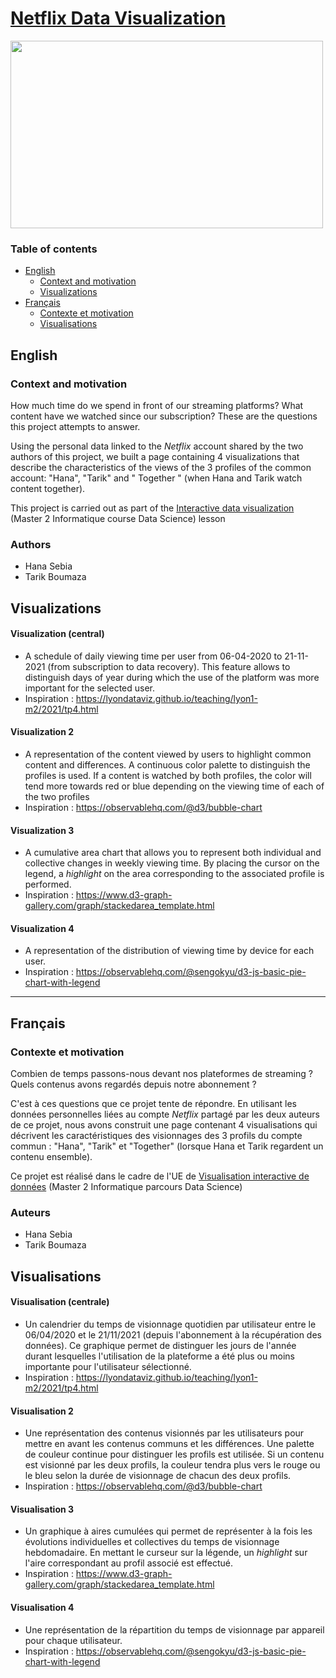 # [Netflix Data Visualization]([https://boumaza-sebia.github.io/dataviz-netflix/](https://boumaza-sebia.github.io/dataviz-netflix/))

<img src="https://raw.githubusercontent.com/wiki/boumaza-sebia/dataviz-netflix/img/teaser.png" width="500" height="300" />

### Table of contents

- [English](#english)
	- [Context and motivation ](context)
	- [Visualizations](visualizations)
- [Français](#francais)
	- [Contexte et motivation](contexte)
	- [Visualisations](visualisations)


## English <a name="english"></a>  

### Context and motivation <a name="context"></a>

How much time do we spend in front of our streaming platforms? What content have we watched since our subscription? These are the questions this project attempts to answer.

Using the personal data linked to the *Netflix* account shared by the two authors of this project, we built a page containing 4 visualizations that describe the characteristics of the views of the 3 profiles of the common account: "Hana", "Tarik" and " Together " (when Hana and Tarik watch content together).

This project is carried out as part of the [Interactive data visualization]([https://lyondataviz.github.io/teaching/lyon1-m2/2021](https://lyondataviz.github.io/teaching/lyon1-m2/2021)) (Master 2 Informatique course Data Science) lesson


### Authors
- Hana Sebia
- Tarik Boumaza


## Visualizations <a name="visualizations"></a>

#### Visualization (central)

- A schedule of daily viewing time per user from 06-04-2020 to 21-11-2021 (from subscription to data recovery). This feature allows to distinguish days of year during which the use of the platform was more important for the selected user.
- Inspiration : https://lyondataviz.github.io/teaching/lyon1-m2/2021/tp4.html


#### Visualization 2

- A representation of the content viewed by users to highlight common content and differences. A continuous color palette to distinguish the profiles is used. If a content is watched by both profiles, the color will tend more towards red or blue depending on the viewing time of each of the two profiles
- Inspiration : https://observablehq.com/@d3/bubble-chart


#### Visualization 3

- A cumulative area chart that allows you to represent both individual and collective changes in weekly viewing time. By placing the cursor on the legend, a *highlight* on the area corresponding to the associated profile is performed.
- Inspiration : https://www.d3-graph-gallery.com/graph/stackedarea_template.html


#### Visualization 4

- A representation of the distribution of viewing time by device for each user.
- Inspiration : https://observablehq.com/@sengokyu/d3-js-basic-pie-chart-with-legend


--------------------------------------------

## Français <a name="francais"></a>

### Contexte et motivation <a name="contexte"></a>

Combien de temps passons-nous devant nos plateformes de streaming ? Quels contenus avons regardés depuis notre abonnement ?

C'est à ces questions que ce projet tente de répondre. En utilisant les données personnelles liées au compte *Netflix* partagé par les deux auteurs de ce projet, nous avons construit une page contenant 4 visualisations qui décrivent les caractéristiques des visionnages des 3 profils du compte commun : "Hana", "Tarik" et "Together" (lorsque Hana et Tarik regardent un contenu ensemble).

Ce projet est réalisé dans le cadre de l'UE de [Visualisation interactive de données]([https://lyondataviz.github.io/teaching/lyon1-m2/2021](https://lyondataviz.github.io/teaching/lyon1-m2/2021)) (Master 2 Informatique parcours Data Science)


### Auteurs
- Hana Sebia
- Tarik Boumaza

## Visualisations <a name="visualisations"></a>

#### Visualisation (centrale)

- Un calendrier du temps de visionnage quotidien par utilisateur entre le 06/04/2020 et le 21/11/2021 (depuis l'abonnement à la récupération des données). Ce graphique permet de distinguer les jours de l'année durant lesquelles l'utilisation de la plateforme a été plus ou moins importante pour l'utilisateur sélectionné.
- Inspiration : https://lyondataviz.github.io/teaching/lyon1-m2/2021/tp4.html

#### Visualisation 2
- Une représentation des contenus visionnés par les utilisateurs pour mettre en avant les contenus communs et les différences. Une palette de couleur continue pour distinguer les profils est utilisée. Si un contenu est visionné par les deux profils, la couleur tendra plus vers le rouge ou le bleu selon la durée de visionnage de chacun des deux profils.
- Inspiration : https://observablehq.com/@d3/bubble-chart

#### Visualisation 3
- Un graphique à aires cumulées qui permet de représenter à la fois les évolutions individuelles et collectives du temps de visionnage hebdomadaire. En mettant le curseur sur la légende, un *highlight* sur l'aire correspondant au profil associé est effectué.
- Inspiration : https://www.d3-graph-gallery.com/graph/stackedarea_template.html

#### Visualisation 4
- Une représentation de la répartition du temps de visionnage par appareil pour chaque utilisateur.
- Inspiration : https://observablehq.com/@sengokyu/d3-js-basic-pie-chart-with-legend
